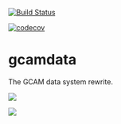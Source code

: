 [![Build Status](https://travis-ci.org/JGCRI/gcamdata.svg?branch=master)](https://travis-ci.org/JGCRI/gcamdata)

[![codecov](https://codecov.io/gh/JGCRI/gcamdata/branch/master/graph/badge.svg)](https://codecov.io/gh/JGCRI/gcamdata)

# gcamdata
The GCAM data system rewrite.

![](https://github.com/bpbond/gcamdata/blob/master/figures/network_current.png)

![](https://github.com/bpbond/gcamdata/blob/master/figures/network.png)

